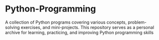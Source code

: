 # Python-Programming
A collection of Python programs covering various concepts, problem-solving exercises, and mini-projects. This repository serves as a personal archive for learning, practicing, and improving Python programming skills
